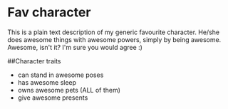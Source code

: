 # Fav character

This is a plain text description of my generic favourite character. He/she does awesome things with awesome powers, simply by being awesome. Awesome, isn't it? I'm sure you would agree :)

##Character traits
* can stand in awesome poses
* has awesome sleep
* owns awesome pets (ALL of them)
* give awesome presents